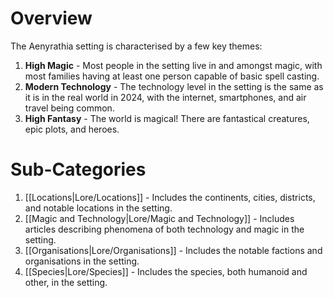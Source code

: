 # Overview
The Aenyrathia setting is characterised by a few key themes:
1. **High Magic** - Most people in the setting live in and amongst magic, with most families having at least one person capable of basic spell casting.
2. **Modern Technology** - The technology level in the setting is the same as it is in the real world in 2024, with the internet, smartphones, and air travel being common.
3. **High Fantasy** - The world is magical! There are fantastical creatures, epic plots, and heroes.
# Sub-Categories
1. [[Locations|Lore/Locations]] - Includes the continents, cities, districts, and notable locations in the setting.
2. [[Magic and Technology|Lore/Magic and Technology]] - Includes articles describing phenomena of both technology and magic in the setting.
3. [[Organisations|Lore/Organisations]] - Includes the notable factions and organisations in the setting.
4. [[Species|Lore/Species]] - Includes the species, both humanoid and other, in the setting. 